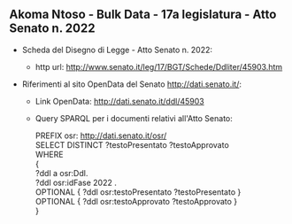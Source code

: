 ## Akoma Ntoso - Bulk Data - 17a legislatura - Atto Senato n. 2022 ##

* Scheda del Disegno di Legge - Atto Senato n. 2022:
	* http url: http://www.senato.it/leg/17/BGT/Schede/Ddliter/45903.htm

* Riferimenti al sito OpenData del Senato http://dati.senato.it/:
	* Link OpenData: http://dati.senato.it/ddl/45903
	* Query SPARQL per i documenti relativi all'Atto Senato:

        PREFIX osr: <http://dati.senato.it/osr/>  
		SELECT DISTINCT ?testoPresentato ?testoApprovato  
		WHERE  
		{  
		    ?ddl a osr:Ddl.  
		    ?ddl osr:idFase 2022 .  
		    OPTIONAL { ?ddl osr:testoPresentato ?testoPresentato }  
		    OPTIONAL { ?ddl osr:testoApprovato ?testoApprovato }  
		}
		